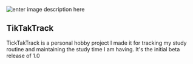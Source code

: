 ![enter image description here](https://github.com/shazinii/tik-tak-track/raw/master/dist/icon/icon.png)

## TikTakTrack
TickTakTrack is a personal hobby project I made it for tracking my study routine and maintaining the study time I am having. It's the initial beta release of 1.0
